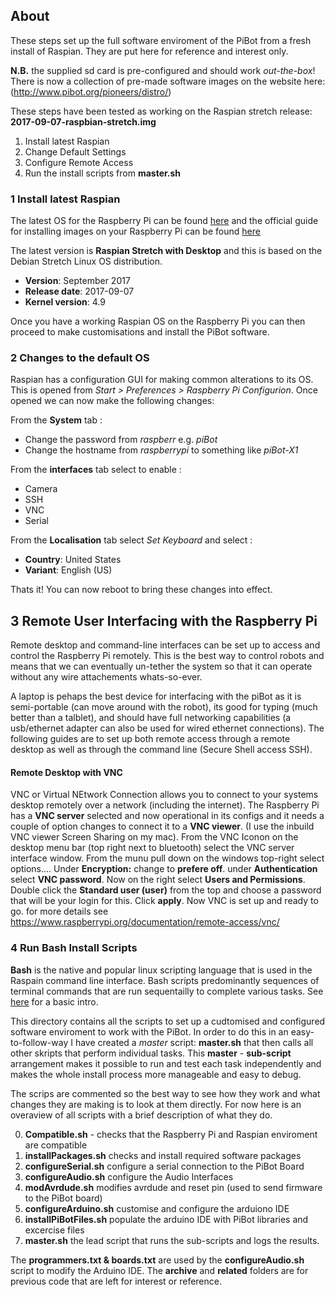 ## About 
These steps set up the full software enviroment of the PiBot from a fresh install of Raspian. They are put here for reference and interest only. 

**N.B.** the supplied sd card is pre-configured and should work *out-the-box*! There is now a collection of pre-made software images on the website here: (http://www.pibot.org/pioneers/distro/)

These steps have been tested as working on the Raspian stretch release: **2017-09-07-raspbian-stretch.img**

1. Install latest Raspian 
2. Change Default Settings 
3. Configure Remote Access
4. Run the install scripts from **master.sh**

### 1 Install latest Raspian

The latest OS for the Raspberry Pi can be found [here](https://www.raspberrypi.org/downloads/raspbian/) and the official guide for installing images on your Raspberry Pi can be found [here](https://www.raspberrypi.org/documentation/installation/installing-images/)

The latest version is **Raspian Stretch with Desktop** and this is based on the Debian Stretch Linux OS distribution. 

- **Version**: September 2017
- **Release date**: 2017-09-07
- **Kernel version**: 4.9

Once you have a working Raspian OS on the Raspberry Pi you can then proceed to make customisations and install the PiBot software. 

### 2 Changes to the default OS 
Raspian has a configuration GUI for making common alterations to its OS.  This is opened from  *Start > Preferences > Raspberry Pi Configurion*.
Once opened we can now make the following changes: 

From the **System** tab :
- Change the password from *raspberr* e.g. *piBot*
- Change the hostname from *raspberrypi* to something like *piBot-X1*

From the **interfaces** tab select to enable :
- Camera
- SSH
- VNC
- Serial 

From the **Localisation** tab select *Set Keyboard* and select :
- **Country**: United States
- **Variant**: English (US)

Thats it! You can now reboot to bring these changes into effect.

## 3 Remote User Interfacing with the Raspberry Pi 

Remote desktop and command-line interfaces can be set up to access and control the Raspberry Pi remotely. This is the best way to control robots and means that we can eventually un-tether the system so that it can operate without any wire attachements whats-so-ever.

A laptop is pehaps the best device for interfacing with the piBot as it is semi-portable (can move around with the robot), its good for typing (much better than a talblet), and should have full networking capabilities (a usb/ethernet adapter can also be used for wired ethernet connections).  The following guides are to set up both remote access through a remote desktop as well as through the command line (Secure Shell access SSH).  

#### Remote Desktop with VNC

VNC or Virtual NEtwork Connection allows you to connect to your systems desktop remotely over a network (including the internet).  The Raspberry Pi has a **VNC server** selected and now operational in its configs and it needs a couple of option changes to connect it to a **VNC viewer**.  (I use the inbuild VNC viewer Screen Sharing on my mac).  From the VNC Iconon on the desktop menu bar (top right next to bluetooth) select the VNC server interface window. From the munu pull down on the windows top-right select options.... Under **Encryption:** change to **prefere off**. under **Authentication** select **VNC password**.  Now on the right select **Users and Permissions**.  Double click the **Standard user (user)** from the top and choose a password that will be your login for this.  Click **apply**.  Now VNC is set up and ready to go. 
for more details see https://www.raspberrypi.org/documentation/remote-access/vnc/

### 4 Run Bash Install Scripts

**Bash** is the native and popular linux scripting language that is used in the Raspain command line interface.  Bash scripts predominantly sequences of terminal commands that are run sequentailly to complete various tasks. See [here](https://ryanstutorials.net/bash-scripting-tutorial/bash-script.php) for a basic intro.  

This directory contains all the scripts to set up a cudtomised and configured software enviroment to work with the PiBot. In order to do this in an easy-to-follow-way I have created a *master* script: **master.sh** that then calls all other skripts that perform individual tasks. This **master** - **sub-script** arrangement makes it possible to run and test each task independently and makes the whole install process more manageable and easy to debug. 

The scrips are commented so the best way to see how they work and what changes they are making is to look at them directly.  For now here is an overaview of all scripts with a brief description of what they do. 

0) **Compatible.sh** - checks that the Raspberry Pi and Raspian enviroment are compatible
1) **installPackages.sh** checks and install required software packages
2) **configureSerial.sh**	configure a serial connection to the PiBot Board
3) **configureAudio.sh** configure the Audio Interfaces
4) **modAvrdude.sh**	modifies avrdude and reset pin (used to send firmware to the PiBot board)
5) **configureArduino.sh** customise and configure the arduiono IDE
6) **installPiBotFiles.sh**	populate the arduino IDE with PiBot libraries and excercise files
7)  **master.sh**	the lead script that runs the sub-scripts and logs the results.

The **programmers.txt	& boards.txt** are used by the  **configureAudio.sh** script to modify the Arduino IDE. The **archive** and **related** folders are for previous code that are left for interest or reference.
